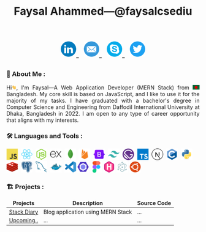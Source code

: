 <h1 align="center">
    Faysal Ahammed—@faysalcsediu
    <br><br>
    <p id="badges" align="center">
        <a href="your-linkedin-URL">
            <img src="./assets/Linkedin.png" alt="LinkedIn Badge" width="40" height="40"/>
        </a>&nbsp;
        <a href="your-linkedin-URL">
            <img src="./assets/mail.png" alt="LinkedIn Badge" width="40" height="40"/>
        </a>&nbsp;
        <a href="your-linkedin-URL">
            <img src="./assets/skype.png" alt="LinkedIn Badge" width="40" height="40"/>
        </a>&nbsp;
        <a href="your-linkedin-URL">
            <img src="./assets/twitter.png" alt="LinkedIn Badge" width="40" height="40"/>
        </a>
    </p>
</h1>

### 🧔 About Me :
<p align="justify">
    Hi<img src="assets/hello.gif" width="12px" height="12px" alt="hi">, I'm Faysal—A Web Application Developer (MERN Stack) from <img src="assets/bangladesh.png" width="18"/> Bangladesh. My core skill is based on JavaScript, and I like to use it for the majority of my tasks. I have graduated with a bachelor's degree in Computer Science and Engineering from Daffodil International University at Dhaka, Bangladesh in 2022. I am open to any type of career opportunity that aligns with my interests.
</p>

### 🛠️ Languages and Tools :
<p>
    <img src="./assets/javascript-original.svg" title="JavaScript" alt="JavaScript" width="30" height="30"/>&nbsp;
    <img src="./assets/react-original.svg" title="ReactJS" alt="ReactJS" width="30" height="30"/>&nbsp;
    <img src="./assets/nodejs-original.svg" title="NodeJS" alt="NodeJS" width="30" height="30"/>&nbsp;
    <img src="./assets/express-original.svg" title="Express" alt="Express" width="30" height="30"/>&nbsp;
    <img src="./assets/mongodb-original.svg" title="MongoDB" alt="MongoDB" width="30" height="30"/>&nbsp;
    <img src="./assets/firebase-plain.svg" title="Firebase" alt="Firebase" width="30" height="30"/>&nbsp;
    <img src="./assets/bootstrap-original.svg" title="Bootstrap" alt="Bootstrap" width="30" height="30"/>&nbsp;
    <img src="./assets/tailwindcss-plain.svg" title="Tailwindcss" alt="Tailwindcss" width="30" height="30"/>&nbsp;
    <img src="./assets/gatsby-plain.svg" title="Gatsby" alt="Gatsby" width="30" height="30"/>&nbsp;
    <img src="./assets/typescript-plain.svg" title="TypeScript" alt="TypeScript" width="30" height="30"/>&nbsp;
    <img src="./assets/nextjs-line.svg" title="NextJS" alt="NextJS" width="30" height="30"/>&nbsp;
    <img src="./assets/c-original.svg" title="C Programming" alt="C Programming" width="30" height="30"/>&nbsp;
    <img src="./assets/python-original.svg" title="Python" alt="Python" width="30" height="30"/>&nbsp;
    <img src="./assets/redis-original.svg" title="Radis" alt="Radis" width="30" height="30"/>&nbsp;
    <img src="./assets/postgresql-plain.svg" title="PostGraesql" alt="PostGraesql" width="30" height="30"/>&nbsp;
    <img src="./assets/mysql-original.svg" title="MySQL" alt="MySQL" width="30" height="30"/>&nbsp;
    <img src="./assets/docker-original.svg" title="Docker" alt="Docker" width="30" height="30"/>&nbsp;
    <img src="./assets/vscode-original.svg" title="VSCode" alt="VSCode" width="30" height="30"/>
    <img src="./assets/eslint-original.svg" title="Eslint" alt="Eslint" width="30" height="30"/>
    <img src="./assets/figma-original.svg" title="Figma" alt="Figma" width="30" height="30"/>
    <img src="./assets/hugo-original.svg" title="Hugo" alt="Hugo" width="30" height="30"/>
    <img src="./assets/electron-original.svg" title="Electron" alt="Electron" width="30" height="30"/>
    <img src="./assets/ubuntu-plain.svg" title="Ubuntu" alt="Ubuntu" width="30" height="30"/>
</p>

### 🏗️ Projects :
<table>
  <thead align="center">
    <tr border: none;>
      <td><b>Projects</b></td>
      <td><b>Description</b></td>
      <td><b>Source Code</b></td>
    </tr>
  </thead>
  <tbody>
    <tr>
      <td><a href="#" target="_blank">Stack Diary</a></td>
      <td>Blog application using MERN Stack</td>
      <td>...</td>
    </tr>
    <tr>
      <td><a href="#" target="_blank">Upcoming..</a></td>
      <td>...</td>
      <td>...</td>
    </tr>
  </tbody>
</table>
